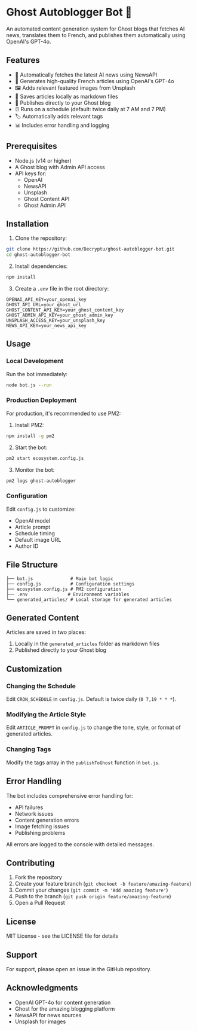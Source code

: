 # Ghost Autoblogger Bot 🤖

An automated content generation system for Ghost blogs that fetches AI news, translates them to French, and publishes them automatically using OpenAI's GPT-4o.

## Features

- 🔄 Automatically fetches the latest AI news using NewsAPI
- 🤖 Generates high-quality French articles using OpenAI's GPT-4o
- 🖼️ Adds relevant featured images from Unsplash
- 📝 Saves articles locally as markdown files
- 🚀 Publishes directly to your Ghost blog
- ⏰ Runs on a schedule (default: twice daily at 7 AM and 7 PM)
- 🏷️ Automatically adds relevant tags
- 📊 Includes error handling and logging

## Prerequisites

- Node.js (v14 or higher)
- A Ghost blog with Admin API access
- API keys for:
  - OpenAI
  - NewsAPI
  - Unsplash
  - Ghost Content API
  - Ghost Admin API

## Installation

1. Clone the repository:

```bash
git clone https://github.com/Decryptu/ghost-autoblogger-bot.git
cd ghost-autoblogger-bot
```

2. Install dependencies:

```bash
npm install
```

3. Create a `.env` file in the root directory:

```env
OPENAI_API_KEY=your_openai_key
GHOST_API_URL=your_ghost_url
GHOST_CONTENT_API_KEY=your_ghost_content_key
GHOST_ADMIN_API_KEY=your_ghost_admin_key
UNSPLASH_ACCESS_KEY=your_unsplash_key
NEWS_API_KEY=your_news_api_key
```

## Usage

### Local Development

Run the bot immediately:

```bash
node bot.js --run
```

### Production Deployment

For production, it's recommended to use PM2:

1. Install PM2:

```bash
npm install -g pm2
```

2. Start the bot:

```bash
pm2 start ecosystem.config.js
```

3. Monitor the bot:

```bash
pm2 logs ghost-autoblogger
```

### Configuration

Edit `config.js` to customize:

- OpenAI model
- Article prompt
- Schedule timing
- Default image URL
- Author ID

## File Structure

```
├── bot.js              # Main bot logic
├── config.js           # Configuration settings
├── ecosystem.config.js # PM2 configuration
├── .env               # Environment variables
└── generated_articles/ # Local storage for generated articles
```

## Generated Content

Articles are saved in two places:

1. Locally in the `generated_articles` folder as markdown files
2. Published directly to your Ghost blog

## Customization

### Changing the Schedule

Edit `CRON_SCHEDULE` in `config.js`. Default is twice daily (`0 7,19 * * *`).

### Modifying the Article Style

Edit `ARTICLE_PROMPT` in `config.js` to change the tone, style, or format of generated articles.

### Changing Tags

Modify the tags array in the `publishToGhost` function in `bot.js`.

## Error Handling

The bot includes comprehensive error handling for:

- API failures
- Network issues
- Content generation errors
- Image fetching issues
- Publishing problems

All errors are logged to the console with detailed messages.

## Contributing

1. Fork the repository
2. Create your feature branch (`git checkout -b feature/amazing-feature`)
3. Commit your changes (`git commit -m 'Add amazing feature'`)
4. Push to the branch (`git push origin feature/amazing-feature`)
5. Open a Pull Request

## License

MIT License - see the LICENSE file for details

## Support

For support, please open an issue in the GitHub repository.

## Acknowledgments

- OpenAI GPT-4o for content generation
- Ghost for the amazing blogging platform
- NewsAPI for news sources
- Unsplash for images

